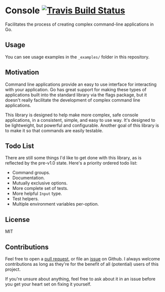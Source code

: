 # Console [![Travis Build Status][travis-badge]][travis-build]

Facilitates the process of creating complex command-line applications in Go.

## Usage

You can see usage examples in the `_examples/` folder in this repository.

## Motivation

Command line applications provide an easy to use interface for interacting with your application. Go
has great support for making these types of applications built into the standard library via the 
flags package, but it doesn't really facilitate the development of complex command line 
applications.

This library is designed to help make more complex, safe console applications, in a consistent,
simple, and easy to use way. It's designed to be lightweight, but powerful and configurable. Another 
goal of this library is to make it so that commands are easily testable.

## Todo List

There are still some things I'd like to get done with this library, as is reflected by the pre-v1.0
state. Here's a priority ordered todo list:

* Command groups.
* Documentation.
* Mutually exclusive options.
* More complete set of tests.
* More helpful `Input` type.
* Test helpers.
* Multiple environment variables per-option.

## License

MIT

## Contributions

Feel free to open a [pull request][1], or file an [issue][2] on Github. I always welcome 
contributions as long as they're for the benefit of all (potential) users of this project.

If you're unsure about anything, feel free to ask about it in an issue before you get your heart set
on fixing it yourself.

[1]: https://github.com/eidolon/console/pulls
[2]: https://github.com/eidolon/console/issues

[travis-badge]: https://img.shields.io/travis/eidolon/console.svg
[travis-build]: https://travis-ci.org/eidolon/console
